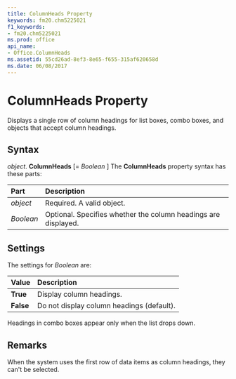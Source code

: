 ```yaml
---
title: ColumnHeads Property
keywords: fm20.chm5225021
f1_keywords:
- fm20.chm5225021
ms.prod: office
api_name:
- Office.ColumnHeads
ms.assetid: 55cd26ad-8ef3-8e65-f655-315af620658d
ms.date: 06/08/2017
---
```



# ColumnHeads Property



Displays a single row of column headings for list boxes, combo boxes, and objects that accept column headings.

## Syntax

_object_. **ColumnHeads** [= _Boolean_ ]
The  **ColumnHeads** property syntax has these parts:


|Part|Description|
|:-----|:-----|
| _object_|Required. A valid object.|
| _Boolean_|Optional. Specifies whether the column headings are displayed.|

## Settings
The settings for  _Boolean_ are:


|Value|Description|
|:-----|:-----|
|**True**|Display column headings.|
|**False**|Do not display column headings (default).|

Headings in combo boxes appear only when the list drops down.

## Remarks

When the system uses the first row of data items as column headings, they can't be selected.

